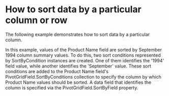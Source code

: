 # How to sort data by a particular column or row


<p>The following example demonstrates how to sort data by a particular column.</p><p>In this example, values of the Product Name field are sorted by September 1994 column summary values. To do this, two sort conditions represented by SortByCondition instances are created. One of them identifies the '1994' field value, while another identifies the 'September' value. These sort conditions are added to the Product Name field's PivotGridField.SortByConditions collection to specify the column by which Product Name values should be sorted. A data field that identifies the column is specified via the PivotGridField.SortByField property.</p>

<br/>


